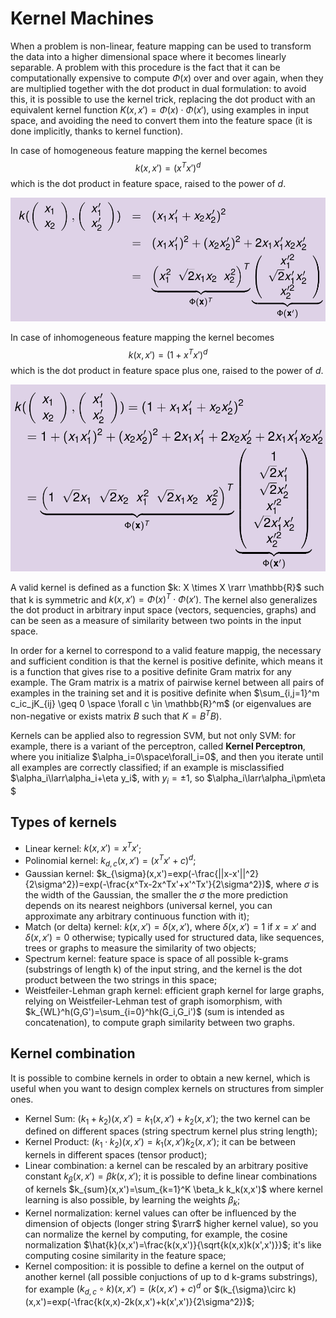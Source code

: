 # Kernel Machines

When a problem is non-linear, feature mapping can be used to transform the data into a higher dimensional space where it becomes linearly separable. A problem with this procedure is the fact that it can be computationally expensive to compute $\Phi(x)$ over and over again, when they are multiplied together with the dot product in dual formulation: to avoid this, it is possible to use the kernel trick, replacing the dot product with an equivalent kernel function $K(x,x')= \Phi(x) \cdot \Phi(x')$, using examples in input space, and avoiding the need to convert them into the feature space (it is done implicitly, thanks to kernel function).

In case of homogeneous feature mapping the kernel becomes $$k(x,x')=(x^Tx')^d$$ which is the dot product in feature space, raised to the power of $d$. 

![Alt text](assets/homo.png)

In case of inhomogeneous feature mapping the kernel becomes $$k(x,x')=(1+x^Tx')^d$$ which is the dot product in feature space plus one, raised to the power of $d$.

![Alt text](assets/inhomo.png)

A valid kernel is defined as a function $k: X \times X \rarr \mathbb{R}$ such that k is symmetric and $k(x,x')=\Phi(x)^T \cdot \Phi(x')$. The kernel also generalizes the dot product in arbitrary input space (vectors, sequencies, graphs) and can be seen as a measure of similarity between two points in the input space.

In order for a kernel to correspond to a valid feature mappig, the necessary and sufficient condition is that the kernel is positive definite, which means it is a function that gives rise to a positive definite Gram matrix for any example. The Gram matrix is a matrix of pairwise kernel between all pairs of examples in the training set and it is positive definite when $\sum_{i,j=1}^m c_ic_jK_{ij} \geq 0 \space \forall c \in \mathbb{R}^m$ (or eigenvalues are non-negative or exists matrix $B$ such that $K=B^TB$).

Kernels can be applied also to regression SVM, but not only SVM: for example, there is a variant of the perceptron, called **Kernel Perceptron**, where you initialize $\alpha_i=0\space\forall_i=0$, and then you iterate until all examples are correctly classified; if an example is misclassified $\alpha_i\larr\alpha_i+\eta y_i$, with $y_i=\pm1$, so $\alpha_i\larr\alpha_i\pm\eta $

## Types of kernels

- Linear kernel: $k(x,x')=x^Tx'$;
- Polinomial kernel: $k_{d,c}(x,x')=(x^Tx'+c)^d$;
- Gaussian kernel: $k_{\sigma}(x,x')=exp(-\frac{||x-x'||^2}{2\sigma^2})=exp(-\frac{x^Tx-2x^Tx'+x'^Tx'}{2\sigma^2})$, where $\sigma$ is the width of the Gaussian, the smaller the $\sigma$ the more prediction depends on its nearest neighbors (universal kernel, you can approximate any arbitrary continuous function with it);
- Match (or delta) kernel: $k(x,x')=\delta(x,x')$, where $\delta(x,x')=1$ if $x=x'$ and $\delta(x,x')=0$ otherwise; typically used for structured data, like sequences, trees or graphs to measure the similarity of two objects;
- Spectrum kernel: feature space is space of all possible k-grams (substrings of length k) of the input string, and the kernel is the dot product between the two strings in this space;
- Weistfeiler-Lehman graph kernel: efficient graph kernel for large graphs, relying on Weistfeiler-Lehman test of graph isomorphism, with $k_{WL}^h(G,G')=\sum_{i=0}^hk(G_i,G_i')$ (sum is intended as concatenation), to compute graph similarity between two graphs.

## Kernel combination

It is possible to combine kernels in order to obtain a new kernel, which is useful when you want to design complex kernels on structures from simpler ones.

- Kernel Sum: $(k_1+k_2)(x,x')=k_1(x,x')+k_2(x,x')$; the two kernel can be defined on different spaces (string spectrum kernel plus string length);
- Kernel Product: $(k_1\cdot k_2)(x,x')=k_1(x,x')k_2(x,x')$; it can be between kernels in different spaces (tensor product);
- Linear combination: a kernel can be rescaled by an arbitrary positive constant $k_\beta(x,x')=\beta k(x,x')$; it is possible to define linear combinations of kernels $k_{sum}(x,x')=\sum_{k=1}^K \beta_k k_k(x,x')$ where kernel learning is also possible, by learning the weights $\beta_k$;
- Kernel normalization: kernel values can ofter be influenced by the dimension of objects (longer string $\rarr$ higher kernel value), so you can normalize the kernel by computing, for example, the cosine normalization $\hat{k}(x,x')=\frac{k(x,x')}{\sqrt{k(x,x)k(x',x')}}$; it's like computing cosine similarity in the feature space;
- Kernel composition: it is possible to define a kernel on the output of another kernel (all possible conjuctions of up to d k-grams substrings), for example $(k_{d,c}\circ k)(x,x') = (k(x,x')+c)^d$ or $(k_{\sigma}\circ k)(x,x')=exp(-\frac{k(x,x)-2k(x,x')+k(x',x')}{2\sigma^2})$;

